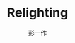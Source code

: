 ---
vol: '008'
time: 2025.03.27
title: "Relighting"
author: "彭一作"
info: "Master Student from THUSZ"
---